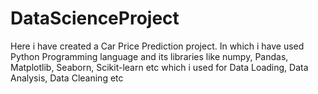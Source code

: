 # DataScienceProject
Here i have created a Car Price Prediction project.
In which i have used Python Programming language and 
its libraries like numpy, Pandas, Matplotlib, Seaborn, Scikit-learn etc
which i used for Data Loading, Data Analysis, Data Cleaning etc
